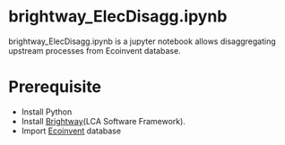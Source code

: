 # brightway_ElecDisagg.ipynb

brightway_ElecDisagg.ipynb is a jupyter notebook allows disaggregating upstream processes from Ecoinvent database. 

# Prerequisite
- Install Python
- Install [Brightway](https://docs.brightway.dev/en/latest/content/installation/index.html)(LCA Software Framework).
- Import [Ecoinvent](https://ecoinvent.org/database/) database
